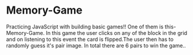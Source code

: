 # Memory-Game
Practicing JavaScript with building basic games!!
One of them is this-Memory-Game. In this game the user clicks on any of the block in the grid and on listening to this event the card is flipped.The user then has to randomly guess it's pair image. In total there are 6 pairs to win the game..
